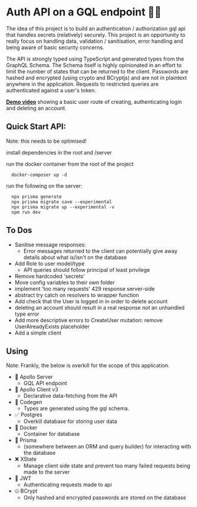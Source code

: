 # Auth API on a GQL endpoint 🔐🤐

The idea of this project is to build an authentication / authorization gql api that 
handles secrets (relatively) securely. This project is an opportunity to really focus 
on handling data, validation / sanitisation, error handling and being aware of basic 
security concerns. 

The API is strongly typed using TypeScript and generated types from the GraphQL Schema. 
The Schema itself is highly opinionated in an effort to limit the number of states that 
can be returned to the client. Passwords are hashed and encrypted (using crypto and 
BCryptjs) and are not in plaintext anywhere in the application. Requests to restricted 
queries are authenticated against a user's token.

[**Demo video**](https://drive.google.com/file/d/1zOqEtA6WHoQzJJETmJy3nmZ7ob0oqy9u/preview) showing a basic user route of creating, authenticating login and deleting an account. 

## Quick Start API: 
Note: this needs to be optimised!

install dependencies in the root and /server 

run the docker container from the root of the project
```
  docker-composer up -d 
```
run the following on the server:
```
  npx prisma generate 
  npx prisma migrate save --experimental 
  npx prisma migrate up --experimental -v 
  npm run dev
```

## To Dos 
- Sanitise message responses: 
  - Error messages returned to the client can potentially give away details about what is/isn't on the database
- Add Role to user model/type
  - API queries should follow principal of least privilege
- Remove hardcoded 'secrets'
- Move config variables to their own folder
- implement 'too many requests' 429 response server-side
- abstract try catch on resolvers to wrapper function
- Add check that the User is logged in in order to delete account 
- deleting an account should result in a real response *not* an unhandled type error
- Add more descriptive errors to CreateUser mutation: remove UserAlreadyExists placeholder
- Add a simple client

## Using
Note: Frankly, the below is overkill for the scope of this application. 

- 🚀  Apollo Server 
  - GQL API endpoint
- 🚀  Apollo Client v3 
  - Declarative data-fetching from the API
- 🤤  Codegen 
  - Types are generated using the gql schema. 
- ✅  Postgres 
  - Overkill database for storing user data
- 🐳  Docker 
  - Container for database
- 🔺  Prisma 
  - (somewhere between an ORM and query builder) for interacting with the database
- ❌  XState
  - Manage client side state and prevent too many failed requests being made to the server
- 🔐  JWT 
  - Authenticating requests made to api
- 🤐  BCrypt 
  - Only hashed and encrypted passwords are stored on the database

